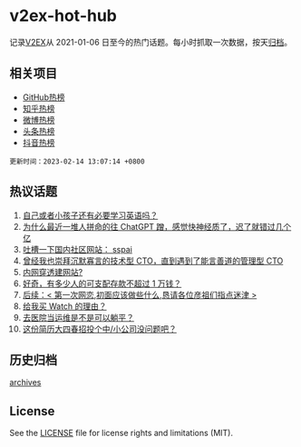 # v2ex-hot-hub

 记录[V2EX](https://www.v2ex.com/)从 2021-01-06 日至今的热门话题。每小时抓取一次数据，按天[归档](archives)。
 
 ## 相关项目

- [GitHub热榜](https://github.com/snaildev/github-hot-hub)
- [知乎热榜](https://github.com/snaildev/zhihu-hot-hub)
- [微博热榜](https://github.com/snaildev/weibo-hot-hub)
- [头条热榜](https://github.com/snaildev/toutiao-hot-hub)
- [抖音热榜](https://github.com/snaildev/douyin-hot-hub)


 `更新时间：2023-02-14 13:07:14 +0800`

## 热议话题

1. [自己或者小孩子还有必要学习英语吗？](https://www.v2ex.com/t/915886)
1. [为什么最近一堆人拼命的往 ChatGPT 蹭，感觉快神经质了，迟了就错过几个亿](https://www.v2ex.com/t/915690)
1. [吐槽一下国内社区网站： sspai](https://www.v2ex.com/t/915913)
1. [曾经我也崇拜沉默寡言的技术型 CTO，直到遇到了能言善道的管理型 CTO](https://www.v2ex.com/t/915723)
1. [内网穿透建网站?](https://www.v2ex.com/t/915697)
1. [好奇，有多少人的可支配存款不超过 1 万钱？](https://www.v2ex.com/t/915875)
1. [后续：< 第一次网恋,初面应该做些什么,恳请各位彦祖们指点迷津 >](https://www.v2ex.com/t/915727)
1. [给我买 Watch 的理由？](https://www.v2ex.com/t/915651)
1. [去医院当运维是不是可以躺平？](https://www.v2ex.com/t/915663)
1. [这份简历大四春招投个中/小公司没问题吧？](https://www.v2ex.com/t/915821)

## 历史归档

[archives](archives)

## License

See the [LICENSE](LICENSE) file for license rights and limitations (MIT).
